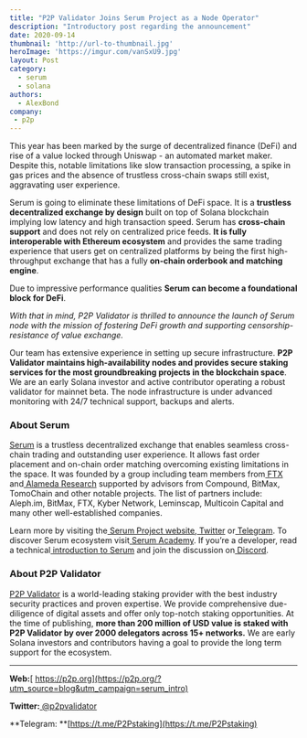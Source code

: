 ```yaml
---
title: "P2P Validator Joins Serum Project as a Node Operator"
description: "Introductory post regarding the announcement"
date: 2020-09-14
thumbnail: 'http://url-to-thumbnail.jpg'
heroImage: 'https://imgur.com/vanSxU9.jpg'
layout: Post
category:
  - serum
  - solana
authors:
  - AlexBond
company:
 - p2p
---
```


This year has been marked by the surge of decentralized finance (DeFi) and rise of a value locked through Uniswap - an automated market maker. Despite this, notable limitations like slow transaction processing, a spike in gas prices and the absence of trustless cross-chain swaps still exist, aggravating user experience.

Serum is going to eliminate these limitations of DeFi space. It is a **trustless decentralized exchange by design** built on top of Solana blockchain implying low latency and high transaction speed. Serum has **cross-chain support** and does not rely on centralized price feeds. **It is fully interoperable with Ethereum ecosystem** and provides the same trading experience that users get on centralized platforms by being the first high-throughput exchange that has a fully **on-chain orderbook and matching engine**.

Due to impressive performance qualities **Serum can become a foundational block for DeFi**.

*With that in mind, P2P Validator is thrilled to announce the launch of Serum node with the mission of fostering DeFi growth and supporting censorship-resistance of value exchange.* 

Our team has extensive experience in setting up secure infrastructure. **P2P Validator maintains high-availability nodes and provides secure staking services for the most groundbreaking projects in the blockchain space**. We are an early Solana investor and active contributor operating a robust validator for mainnet beta. The node infrastructure is under advanced monitoring with 24/7 technical support, backups and alerts.

### About Serum

[Serum](https://projectserum.com/) is a trustless decentralized exchange that enables seamless cross-chain trading and outstanding user experience. It allows fast order placement and on-chain order matching overcoming existing limitations in the space. It was founded by a group including team members from[ FTX](https://ftx.com/) and[ Alameda Research](https://www.alameda-research.com/) supported by advisors from Compound, BitMax, TomoChain and other notable projects. The list of partners include: Aleph.im, BitMax, FTX, Kyber Network, Leminscap, Multicoin Capital and many other well-established companies.

Learn more by visiting the[ Serum Project website](https://projectserum.com/),[ Twitter](https://twitter.com/ProjectSerum) or[ Telegram](https://t.me/ProjectSerum). To discover Serum ecosystem visit[ Serum Academy](https://serum-academy.com/en/). If you’re a developer, read a technical[ introduction to Serum](https://docs.google.com/document/d/1isGJES4jzQutI0GtQGuqtrBUqeHxl_xJNXdtOv4SdII/edit#) and join the discussion on[ Discord](https://discord.com/invite/MxZFT4v).

### About P2P Validator

[P2P Validator](https://p2p.org/?utm_source=blog&utm_campaign=serum_intro) is a world-leading staking provider with the best industry security practices and proven expertise. We provide comprehensive due-diligence of digital assets and offer only top-notch staking opportunities. At the time of publishing, **more than 200 million of USD value is staked with P2P Validator by over 2000 delegators across 15+ networks.** We are early Solana investors and contributors having a goal to provide the long term support for the ecosystem. 

------

**Web:**[ https://p2p.org](https://p2p.org/?utm_source=blog&utm_campaign=serum_intro)

**Twitter:**[ @p2pvalidator](https://twitter.com/p2pvalidator)

**Telegram: **[https://t.me/P2Pstaking](https://t.me/P2Pstaking)